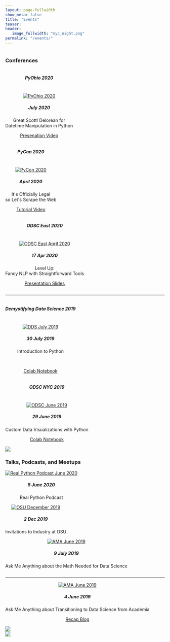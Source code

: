 ```yaml
---
layout: page-fullwidth
show_meta: false
title: "Events"
teaser: 
header:
   image_fullwidth: "nyc_night.png"
permalink: "/events/"
---
```


<!-- UPCOMING  

<div class="row">
    <div class="small-12 columns">
        <h3>Upcoming</h3><br>
    </div>
</div>

-->



<!-- CONFERENCES -->

<div class="row">
    <div class="small-12 columns">
        <h3>Conferences</h3><br>
    </div><!-- /.small-12.columns -->
</div>


<div class="row">
   <div class="large-4 columns">
      <center>
      <h5>PyOhio 2020</h5>
      <br>
      <a href="https://www.pyohio.org/2020/events/talks/great-scott-delorean-for-datetime-manipulation-in-python">
      <img src="{{ site.urlimg }}PyOhio_July2020.png" alt="PyOhio 2020"></a>
      <h5>July 2020</h5>
      <p>Great Scott! Delorean for<br>Datetime Manipulation in Python</p>
      <p><a href="https://www.youtube.com/watch?v=-xSv-czVtys">Presenation Video</a></p>
      </center>
   </div>

   <div class="large-4 columns">
      <center>
      <h5>PyCon 2020</h5>
      <br>
      <a href="https://us.pycon.org/2020/schedule/presentation/72/">
      <img src="{{ site.urlimg }}PyCon_Apr2020.png" alt="PyCon 2020"></a>
      <h5>April 2020</h5>
      <p>It's Officially Legal<br>so Let's Scrape the Web</p>
      <p><a href="https://www.youtube.com/watch?v=RUQWPJ1T6Zc">Tutorial Video</a></p>
      </center>
   </div>

  <div class="large-4 columns">
      <center>
      <h5>ODSC East 2020</h5>
      <br>
      <a href="https://odsc.com/speakers/level-up-fancy-nlp-with-straightforward-tools/">
      <img src="{{ site.urlimg }}ODSC_Apr2020.png" alt="ODSC East April 2020"></a>
      <h5>17 Apr 2020</h5>
      <p>Level Up:<br>Fancy NLP with Straightforward Tools</p>
      <p><a href="https://github.com/kimfetti/Conferences/blob/master/ODSC_East_2020/ODSC_East_2020_KFessel_Deck.pdf">Presentation Slides</a></p>
      </center>
  </div>

</div> 

<hr>
 
<div class="row">
  <div class="large-4 columns">
      <center>
      <h5>Demystifying Data Science 2019</h5>
      <br>
      <a href="https://www.thisismetis.com/demystifying-data-science">
      <img src="{{ site.urlimg }}DDS_July2019.png" alt="DDS July 2019"></a>
      <h5>30 July 2019</h5>
      <p>Introduction to Python</p><br>
      <p><a href="http://bit.ly/DDS19_Intro_to_Python">Colab Notebook</a></p>
      </center>
  </div>
  <div class="large-4 columns">
      <center>
      <h5>ODSC NYC 2019</h5>
      <br>
      <a href="https://odsc.com/training/portfolio/custom-data-visualizations-with-python/"><img src="{{ site.urlimg }}ODSC_June2019.png" alt="ODSC June 2019"></a>
      <h5>29 June 2019</h5>
      <p>Custom Data Visualizations with Python</p>
      <p><a href="http://bit.ly/odscNyc19_dataviz">Colab Notebook</a></p>
      </center>
  </div>
  
  <div class="large-4 columns">
      <img src="http://placehold.it/303x170/fdfdfd/fdfdfd&amp;text=text">
  </div>

</div>



<!-- TALKS and MEETUPS -->

<div class="row">
    <div class="small-12 columns">
        <h3>Talks, Podcasts, and Meetups</h3><br>
    </div><!-- /.small-12.columns -->
</div>

<div class="row">
  <div class="large-4 columns">
      <center>
      <a href="https://realpython.com/podcasts/rpp/12/">
      <img src="{{ site.urlimg }}RPP_June2020.png" alt="Real Python Podcast June 2020"></a>
      <h5>5 June 2020</h5>
      <p>Real Python Podcast</p>
      </center>
  </div>
  <div class="large-4 columns">
      <center>
      <a href="https://www.erdosinstitute.org/invitations-to-industry">
      <img src="{{ site.urlimg }}OSU_Dec2019.png" alt="OSU December 2019"></a>
      <h5>2 Dec 2019</h5>
      <p>Invitations to Industry at OSU</p>
      </center>
  </div>
  <div class="large-4 columns">
      <center>
      <a href="https://www.meetup.com/Metis-New-York-Data-Science/events/262135459/">
      <img src="{{ site.urlimg }}AMA_July2019.png" alt="AMA June 2019"></a>
      <h5>9 July 2019</h5>
      <p>Ask Me Anything about the Math Needed for Data Science</p>
      </center>
  </div>
</div>

<hr>
 
<div class="row">
  <div class="large-4 columns">
      <center>
      <a href="https://www.meetup.com/Metis-New-York-Data-Science/events/261490888/"><img src="{{ site.urlimg }}AMA_June2019.png" alt="AMA June 2019"></a>
      <h5>4 June 2019</h5>
      <p>Ask Me Anything about Transitioning to Data Science from Academia</p>
      <p><a href="https://www.thisismetis.com/blog/ama-recap-transition-academia-data-science-metis-senior-data-scientist-kimberly-fessel">Recap Blog</a></p>
      </center>
  </div>
  
  <div class="large-4 columns">
      <img src="http://placehold.it/303x170/fdfdfd/fdfdfd&amp;text=text">
  </div>

  <div class="large-4 columns">
      <img src="http://placehold.it/303x170/fdfdfd/fdfdfd&amp;text=text">
  </div>
</div>


<!--
<a class="radius button small" href="{{ site.url }}{{ site.baseurl }}/documentation/">Check out the documentation for all the tricks ›</a>
-->

 [1]: https://www.meetup.com/Metis-New-York-Data-Science/events/262135459/
 [2]: https://www.meetup.com/Metis-New-York-Data-Science/events/261490888/
 [3]: https://www.thisismetis.com/blog/ama-recap-transition-academia-data-science-metis-senior-data-scientist-kimberly-fessel